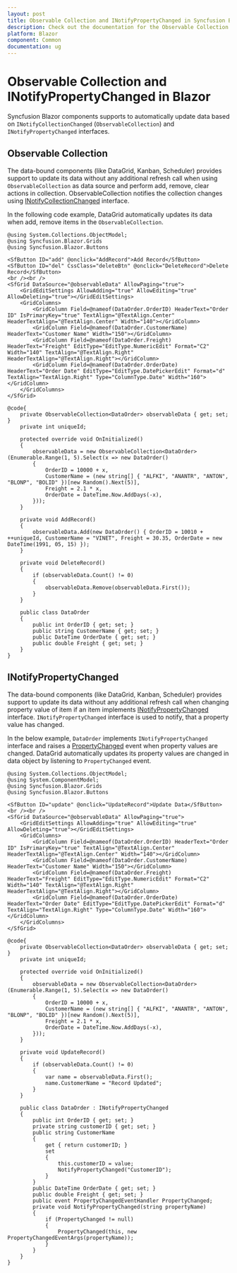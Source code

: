 ```yaml
---
layout: post
title: Observable Collection and INotifyPropertyChanged in Syncfusion Blazor
description: Check out the documentation for the Observable Collection support in the Syncfusion Blazor Components.
platform: Blazor
component: Common
documentation: ug
---
```


# Observable Collection and INotifyPropertyChanged in Blazor

Syncfusion Blazor components supports to automatically update data based on `INotifyCollectionChanged` (`ObservableCollection`) and `INotifyPropertyChanged` interfaces. 

## Observable Collection

The data-bound components (like DataGrid, Kanban, Scheduler) provides support to update its data without any additional refresh call when using `ObservableCollection` as data source and perform add, remove, clear actions in collection. ObservableCollection notifies the collection changes using [INotifyCollectionChanged](https://docs.microsoft.com/en-us/dotnet/api/system.collections.specialized.inotifycollectionchanged) interface.  

In the following code example, DataGrid automatically updates its data when add, remove items in the `ObservableCollection`.

```cshtml
@using System.Collections.ObjectModel;
@using Syncfusion.Blazor.Grids
@using Syncfusion.Blazor.Buttons

<SfButton ID="add" @onclick="AddRecord">Add Record</SfButton>
<SfButton ID="del" CssClass="deleteBtn" @onclick="DeleteRecord">Delete Record</SfButton>
<br /><br />
<SfGrid DataSource="@observableData" AllowPaging="true">
    <GridEditSettings AllowAdding="true" AllowEditing="true" AllowDeleting="true"></GridEditSettings>
    <GridColumns>
        <GridColumn Field=@nameof(DataOrder.OrderID) HeaderText="Order ID" IsPrimaryKey="true" TextAlign="@TextAlign.Center" HeaderTextAlign="@TextAlign.Center" Width="140"></GridColumn>
        <GridColumn Field=@nameof(DataOrder.CustomerName) HeaderText="Customer Name" Width="150"></GridColumn>
        <GridColumn Field=@nameof(DataOrder.Freight) HeaderText="Freight" EditType="EditType.NumericEdit" Format="C2" Width="140" TextAlign="@TextAlign.Right" HeaderTextAlign="@TextAlign.Right"></GridColumn>
        <GridColumn Field=@nameof(DataOrder.OrderDate) HeaderText="Order Date" EditType="EditType.DatePickerEdit" Format="d" TextAlign="TextAlign.Right" Type="ColumnType.Date" Width="160"></GridColumn>
    </GridColumns>
</SfGrid>

@code{
    private ObservableCollection<DataOrder> observableData { get; set; }
    private int uniqueId;

    protected override void OnInitialized()
    {
        observableData = new ObservableCollection<DataOrder>(Enumerable.Range(1, 5).Select(x => new DataOrder()
        {
            OrderID = 10000 + x,
            CustomerName = (new string[] { "ALFKI", "ANANTR", "ANTON", "BLONP", "BOLID" })[new Random().Next(5)],
            Freight = 2.1 * x,
            OrderDate = DateTime.Now.AddDays(-x),
        }));
    }

    private void AddRecord()
    {
        observableData.Add(new DataOrder() { OrderID = 10010 + ++uniqueId, CustomerName = "VINET", Freight = 30.35, OrderDate = new DateTime(1991, 05, 15) });
    }

    private void DeleteRecord()
    {
        if (observableData.Count() != 0)
        {
            observableData.Remove(observableData.First());
        }
    }

    public class DataOrder
    {
        public int OrderID { get; set; }
        public string CustomerName { get; set; }
        public DateTime OrderDate { get; set; }
        public double Freight { get; set; }
    }
}
```

## INotifyPropertyChanged

The data-bound components (like DataGrid, Kanban, Scheduler) provides support to update its data without any additional refresh call when changing property value of item if an item implements [INotifyPropertyChanged ](https://docs.microsoft.com/en-us/dotnet/api/system.componentmodel.inotifypropertychanged?view) interface. `INotifyPropertyChanged` interface is used to notify, that a property value has changed.

In the below example, `DataOrder` implements `INotifyPropertyChanged` interface and raises a [PropertyChanged](https://docs.microsoft.com/en-us/dotnet/api/system.componentmodel.inotifypropertychanged.propertychanged) event when property values are changed. DataGrid automatically updates its property values are changed in data object by listening to `PropertyChanged` event.

```cshtml
@using System.Collections.ObjectModel;
@using System.ComponentModel;
@using Syncfusion.Blazor.Grids
@using Syncfusion.Blazor.Buttons

<SfButton ID="update" @onclick="UpdateRecord">Update Data</SfButton>
<br /><br />
<SfGrid DataSource="@observableData" AllowPaging="true">
    <GridEditSettings AllowAdding="true" AllowEditing="true" AllowDeleting="true"></GridEditSettings>
    <GridColumns>
        <GridColumn Field=@nameof(DataOrder.OrderID) HeaderText="Order ID" IsPrimaryKey="true" TextAlign="@TextAlign.Center" HeaderTextAlign="@TextAlign.Center" Width="140"></GridColumn>
        <GridColumn Field=@nameof(DataOrder.CustomerName) HeaderText="Customer Name" Width="150"></GridColumn>
        <GridColumn Field=@nameof(DataOrder.Freight) HeaderText="Freight" EditType="EditType.NumericEdit" Format="C2" Width="140" TextAlign="@TextAlign.Right" HeaderTextAlign="@TextAlign.Right"></GridColumn>
        <GridColumn Field=@nameof(DataOrder.OrderDate) HeaderText="Order Date" EditType="EditType.DatePickerEdit" Format="d" TextAlign="TextAlign.Right" Type="ColumnType.Date" Width="160"></GridColumn>
    </GridColumns>
</SfGrid>

@code{
    private ObservableCollection<DataOrder> observableData { get; set; }
    private int uniqueId;

    protected override void OnInitialized()
    {
        observableData = new ObservableCollection<DataOrder>(Enumerable.Range(1, 5).Select(x => new DataOrder()
        {
            OrderID = 10000 + x,
            CustomerName = (new string[] { "ALFKI", "ANANTR", "ANTON", "BLONP", "BOLID" })[new Random().Next(5)],
            Freight = 2.1 * x,
            OrderDate = DateTime.Now.AddDays(-x),
        }));
    }

    private void UpdateRecord()
    {
        if (observableData.Count() != 0)
        {
            var name = observableData.First();
            name.CustomerName = "Record Updated";
        }
    }

    public class DataOrder : INotifyPropertyChanged
    {
        public int OrderID { get; set; }
        private string customerID { get; set; }
        public string CustomerName
        {
            get { return customerID; }
            set
            {
                this.customerID = value;
                NotifyPropertyChanged("CustomerID");
            }
        }
        public DateTime OrderDate { get; set; }
        public double Freight { get; set; }
        public event PropertyChangedEventHandler PropertyChanged;
        private void NotifyPropertyChanged(string propertyName)
        {
            if (PropertyChanged != null)
            {
                PropertyChanged(this, new PropertyChangedEventArgs(propertyName));
            }
        }
    }
}
```
